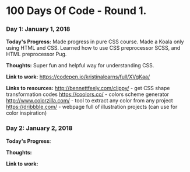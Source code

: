# 100 Days Of Code - Round 1.

### Day 1: January 1, 2018

**Today's Progress:** Made progress in pure CSS course. Made a Koala only using HTML and CSS. Learned how to use CSS preprocessor SCSS, and HTML preprocessor Pug.

**Thoughts:** Super fun and helpful way for understanding CSS.

**Link to work:** https://codepen.io/kristinalearns/full/XVgKaa/

**Links to resources:**
http://bennettfeely.com/clippy/ - get CSS shape transformation codes
https://coolors.co/ - colors scheme generator
http://www.colorzilla.com/ - tool to extract any color from any project
https://dribbble.com/ - webpage full of illustration projects (can use for color inspiration)



### Day 2: January 2, 2018

**Today's Progress**: 

**Thoughts:** 

**Link to work:** 
